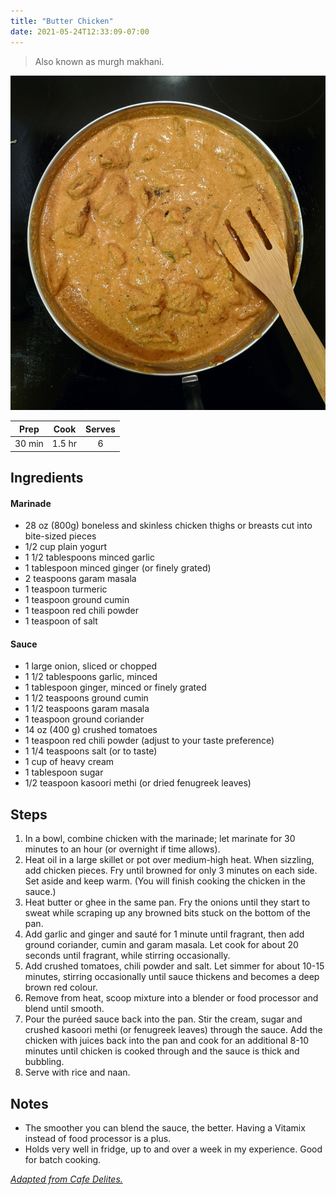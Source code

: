 ```yaml
---
title: "Butter Chicken"
date: 2021-05-24T12:33:09-07:00
---
```


> Also known as murgh makhani.

<div class="figure">

![](/images/butterchicken.jpg)

</div>

| Prep   | Cook | Serves |
| :----: | :----: | :----: |
| 30 min | 1.5 hr | 6 |

## Ingredients

#### Marinade
- 28 oz (800g) boneless and skinless chicken thighs or breasts cut into bite-sized pieces
- 1/2 cup plain yogurt
- 1 1/2 tablespoons minced garlic
- 1 tablespoon minced ginger (or finely grated)
- 2 teaspoons garam masala
- 1 teaspoon turmeric
- 1 teaspoon ground cumin
- 1 teaspoon red chili powder
- 1 teaspoon of salt

#### Sauce
- 1 large onion, sliced or chopped
- 1 1/2 tablespoons garlic, minced
- 1 tablespoon ginger, minced or finely grated
- 1 1/2 teaspoons ground cumin
- 1 1/2 teaspoons garam masala
- 1 teaspoon ground coriander
- 14 oz (400 g) crushed tomatoes
- 1 teaspoon red chili powder (adjust to your taste preference)
- 1 1/4 teaspoons salt (or to taste)
- 1 cup of heavy cream
- 1 tablespoon sugar
- 1/2 teaspoon kasoori methi (or dried fenugreek leaves)

## Steps
1. In a bowl, combine chicken with the marinade; let marinate for 30 minutes to an hour (or overnight if time allows).
2. Heat oil in a large skillet or pot over medium-high heat. When sizzling, add chicken pieces. Fry until browned for only 3 minutes on each side. Set aside and keep warm. (You will finish cooking the chicken in the sauce.)
3. Heat butter or ghee in the same pan. Fry the onions until they start to sweat while scraping up any browned bits stuck on the bottom of the pan. 
4. Add garlic and ginger and sauté for 1 minute until fragrant, then add ground coriander, cumin and garam masala. Let cook for about 20 seconds until fragrant, while stirring occasionally.
5. Add crushed tomatoes, chili powder and salt. Let simmer for about 10-15 minutes, stirring occasionally until sauce thickens and becomes a deep brown red colour.
6. Remove from heat, scoop mixture into a blender or food processor and blend until smooth.
7. Pour the puréed sauce back into the pan. Stir the cream, sugar and crushed kasoori methi (or fenugreek leaves) through the sauce. Add the chicken with juices back into the pan and cook for an additional 8-10 minutes until chicken is cooked through and the sauce is thick and bubbling.
8. Serve with rice and naan.

## Notes
- The smoother you can blend the sauce, the better. Having a Vitamix instead of food processor is a plus.
- Holds very well in fridge, up to and over a week in my experience. Good for batch cooking.

_[Adapted from Cafe Delites.](https://cafedelites.com/butter-chicken/)_

